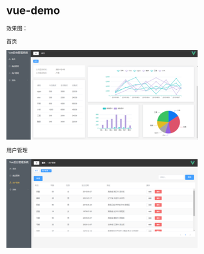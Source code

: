 # vue-demo

效果图：

首页

![](./src/assets/images/home_page.png)

用户管理

![](./src/assets/images/user_page.png)

